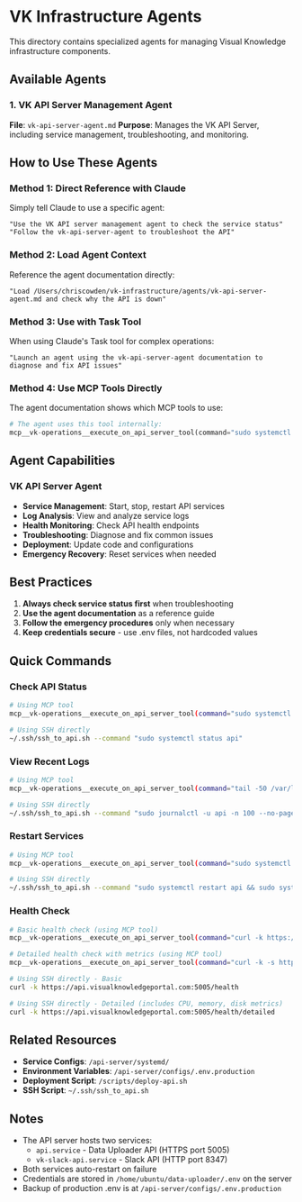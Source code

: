 # VK Infrastructure Agents

This directory contains specialized agents for managing Visual Knowledge infrastructure components.

## Available Agents

### 1. VK API Server Management Agent
**File**: `vk-api-server-agent.md`
**Purpose**: Manages the VK API Server, including service management, troubleshooting, and monitoring.

## How to Use These Agents

### Method 1: Direct Reference with Claude
Simply tell Claude to use a specific agent:
```
"Use the VK API server management agent to check the service status"
"Follow the vk-api-server-agent to troubleshoot the API"
```

### Method 2: Load Agent Context
Reference the agent documentation directly:
```
"Load /Users/chriscowden/vk-infrastructure/agents/vk-api-server-agent.md and check why the API is down"
```

### Method 3: Use with Task Tool
When using Claude's Task tool for complex operations:
```
"Launch an agent using the vk-api-server-agent documentation to diagnose and fix API issues"
```

### Method 4: Use MCP Tools Directly
The agent documentation shows which MCP tools to use:
```python
# The agent uses this tool internally:
mcp__vk-operations__execute_on_api_server_tool(command="sudo systemctl status api")
```

## Agent Capabilities

### VK API Server Agent
- **Service Management**: Start, stop, restart API services
- **Log Analysis**: View and analyze service logs
- **Health Monitoring**: Check API health endpoints
- **Troubleshooting**: Diagnose and fix common issues
- **Deployment**: Update code and configurations
- **Emergency Recovery**: Reset services when needed

## Best Practices

1. **Always check service status first** when troubleshooting
2. **Use the agent documentation** as a reference guide
3. **Follow the emergency procedures** only when necessary
4. **Keep credentials secure** - use .env files, not hardcoded values

## Quick Commands

### Check API Status
```bash
# Using MCP tool
mcp__vk-operations__execute_on_api_server_tool(command="sudo systemctl status api --no-pager")

# Using SSH directly
~/.ssh/ssh_to_api.sh --command "sudo systemctl status api"
```

### View Recent Logs
```bash
# Using MCP tool
mcp__vk-operations__execute_on_api_server_tool(command="tail -50 /var/log/api_service.log")

# Using SSH directly
~/.ssh/ssh_to_api.sh --command "sudo journalctl -u api -n 100 --no-pager"
```

### Restart Services
```bash
# Using MCP tool
mcp__vk-operations__execute_on_api_server_tool(command="sudo systemctl restart api")

# Using SSH directly
~/.ssh/ssh_to_api.sh --command "sudo systemctl restart api && sudo systemctl restart vk-slack-api"
```

### Health Check
```bash
# Basic health check (using MCP tool)
mcp__vk-operations__execute_on_api_server_tool(command="curl -k https://localhost:5005/health")

# Detailed health check with metrics (using MCP tool)
mcp__vk-operations__execute_on_api_server_tool(command="curl -k -s https://localhost:5005/health/detailed | jq '.'")

# Using SSH directly - Basic
curl -k https://api.visualknowledgeportal.com:5005/health

# Using SSH directly - Detailed (includes CPU, memory, disk metrics)
curl -k https://api.visualknowledgeportal.com:5005/health/detailed
```

## Related Resources

- **Service Configs**: `/api-server/systemd/`
- **Environment Variables**: `/api-server/configs/.env.production`
- **Deployment Script**: `/scripts/deploy-api.sh`
- **SSH Script**: `~/.ssh/ssh_to_api.sh`

## Notes

- The API server hosts two services:
  - `api.service` - Data Uploader API (HTTPS port 5005)
  - `vk-slack-api.service` - Slack API (HTTP port 8347)
- Both services auto-restart on failure
- Credentials are stored in `/home/ubuntu/data-uploader/.env` on the server
- Backup of production .env is at `/api-server/configs/.env.production`